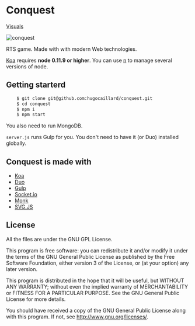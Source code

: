 # Conquest

[Visuals](https://www.behance.net/gallery/23348031/Conquest)

![conquest](https://pbs.twimg.com/profile_banners/2889636136/1417041584/1500x500)

RTS game.
Made with with modern Web technologies.

[Koa](http://koajs.com/) requires **node 0.11.9 or higher**.
You can use [n](https://www.npmjs.org/package/n) to manage several versions of node.

## Getting starterd

```bash
    $ git clone git@github.com:hugocaillard/conquest.git
    $ cd conquest
    $ npm i
    $ npm start
```

You also need to run MongoDB.

`server.js` runs Gulp for you. You don't need to have it (or Duo) installed globally.

## Conquest is made with

- [Koa](https://github.com/koajs/koa)
- [Duo](https://github.com/duojs/duo)
- [Gulp](https://github.com/gulpjs/gulp)
- [Socket.io](https://github.com/Automattic/socket.io)
- [Monk](https://github.com/Automattic/monk)
- [SVG.JS](https://github.com/wout/svg.js)


## License

All the files are under the GNU GPL License.

This program is free software: you can redistribute it and/or modify
it under the terms of the GNU General Public License as published by
the Free Software Foundation, either version 3 of the License, or
(at your option) any later version.

This program is distributed in the hope that it will be useful,
but WITHOUT ANY WARRANTY; without even the implied warranty of
MERCHANTABILITY or FITNESS FOR A PARTICULAR PURPOSE.  See the
GNU General Public License for more details.

You should have received a copy of the GNU General Public License
along with this program.  If not, see <http://www.gnu.org/licenses/>.


